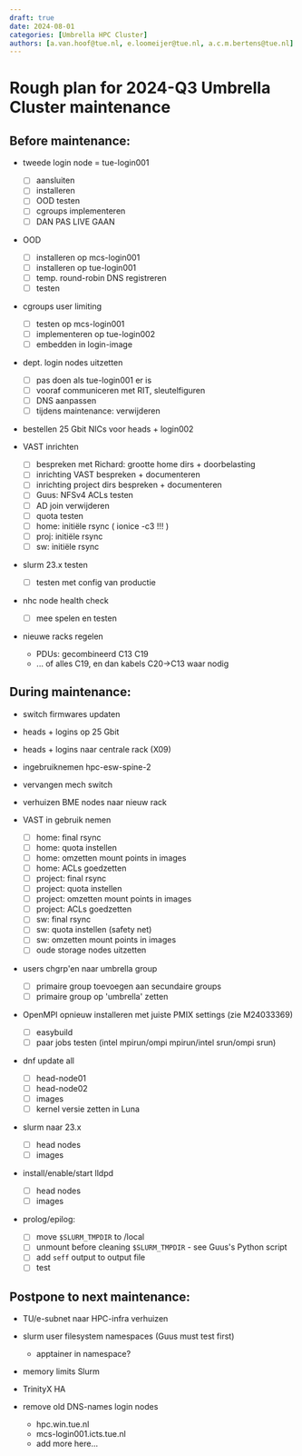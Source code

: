 ```yaml
---
draft: true
date: 2024-08-01
categories: [Umbrella HPC Cluster]
authors: [a.van.hoof@tue.nl, e.loomeijer@tue.nl, a.c.m.bertens@tue.nl]
---
```


# Rough plan for 2024-Q3 Umbrella Cluster maintenance

## Before maintenance:

* tweede login node = tue-login001
   - [ ] aansluiten
   - [ ] installeren
   - [ ] OOD testen
   - [ ] cgroups implementeren
   - [ ] DAN PAS LIVE GAAN

* OOD
   - [ ] installeren op mcs-login001
   - [ ] installeren op tue-login001
   - [ ] temp. round-robin DNS registreren
   - [ ] testen

* cgroups user limiting
   - [ ] testen op mcs-login001
   - [ ] implementeren op tue-login002
   - [ ] embedden in login-image

* dept. login nodes uitzetten
   - [ ] pas doen als tue-login001 er is
   - [ ] vooraf communiceren met RIT, sleutelfiguren
   - [ ] DNS aanpassen
   - [ ] tijdens maintenance: verwijderen

* bestellen 25 Gbit NICs voor heads + login002

* VAST inrichten
   - [ ] bespreken met Richard: grootte home dirs + doorbelasting
   - [ ] inrichting VAST bespreken + documenteren
   - [ ] inrichting project dirs bespreken + documenteren
   - [ ] Guus: NFSv4 ACLs testen
   - [ ] AD join verwijderen
   - [ ] quota testen
   - [ ] home: initiële rsync  ( ionice -c3 !!! )
   - [ ] proj: initiële rsync
   - [ ] sw: initiële rsync

* slurm 23.x testen
   - [ ] testen met config van productie

* nhc node health check
   - [ ] mee spelen en testen

* nieuwe racks regelen
   - PDUs: gecombineerd C13 C19
   - ... of alles C19, en dan kabels C20->C13 waar nodig

## During maintenance:

* switch firmwares updaten

* heads + logins op 25 Gbit

* heads + logins naar centrale rack (X09)

* ingebruiknemen hpc-esw-spine-2

* vervangen mech switch

* verhuizen BME nodes naar nieuw rack

* VAST in gebruik nemen
   - [ ] home: final rsync
   - [ ] home: quota instellen
   - [ ] home: omzetten mount points in images
   - [ ] home: ACLs goedzetten
   - [ ] project: final rsync
   - [ ] project: quota instellen
   - [ ] project: omzetten mount points in images
   - [ ] project: ACLs goedzetten
   - [ ] sw: final rsync
   - [ ] sw: quota instellen (safety net)
   - [ ] sw: omzetten mount points in images
   - [ ] oude storage nodes uitzetten

* users chgrp'en naar umbrella group
   - [ ] primaire group toevoegen aan secundaire groups
   - [ ] primaire group op 'umbrella' zetten

* OpenMPI opnieuw installeren met juiste PMIX settings (zie M24033369)
   - [ ] easybuild
   - [ ] paar jobs testen  (intel mpirun/ompi mpirun/intel srun/ompi srun)

* dnf update all
   - [ ] head-node01
   - [ ] head-node02
   - [ ] images
   - [ ] kernel versie zetten in Luna

* slurm naar 23.x
   - [ ] head nodes
   - [ ] images

* install/enable/start lldpd
   - [ ] head nodes
   - [ ] images

* prolog/epilog:
   - [ ] move `$SLURM_TMPDIR` to /local
   - [ ] unmount before cleaning `$SLURM_TMPDIR` - see Guus's Python script
   - [ ] add `seff` output to output file
   - [ ] test

## Postpone to next maintenance:

* TU/e-subnet naar HPC-infra verhuizen

* slurm user filesystem namespaces (Guus must test first)
   - apptainer in namespace?

* memory limits Slurm

* TrinityX HA

* remove old DNS-names login nodes
   - hpc.win.tue.nl
   - mcs-login001.icts.tue.nl
   - add more here...
